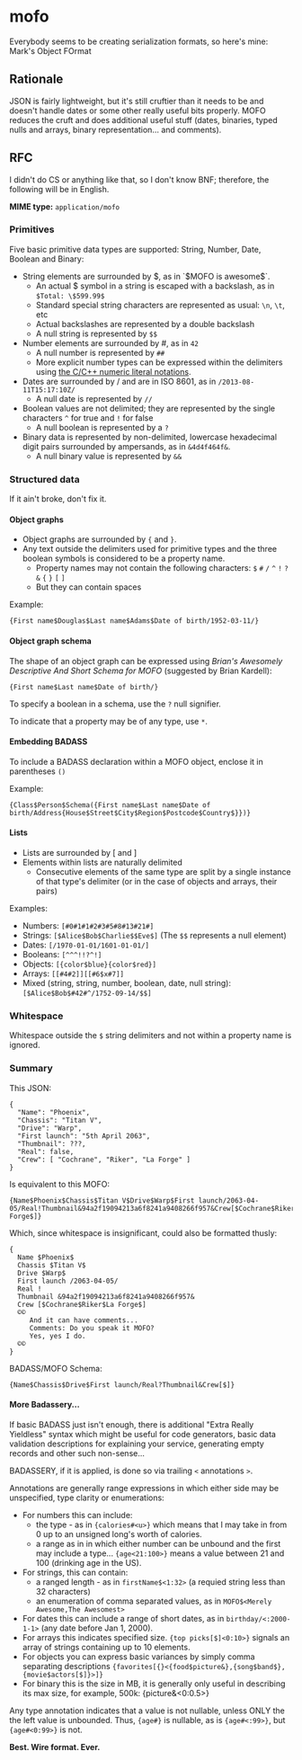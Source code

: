 # mofo

Everybody seems to be creating serialization formats, so here's mine: Mark's Object FOrmat

## Rationale

JSON is fairly lightweight, but it's still cruftier than it needs to be and doesn't handle dates or some other really useful bits properly.
MOFO reduces the cruft and does additional useful stuff (dates, binaries, typed nulls and arrays, binary representation... and comments).

## RFC

I didn't do CS or anything like that, so I don't know BNF; therefore, the following will be in English.

**MIME type:** `application/mofo`

### Primitives

Five basic primitive data types are supported: String, Number, Date, Boolean and Binary:

* String elements are surrounded by $, as in `$MOFO is awesome$`.
  * An actual $ symbol in a string is escaped with a backslash, as in `$Total: \$599.99$`
  * Standard special string characters are represented as usual: `\n`, `\t`, etc
  * Actual backslashes are represented by a double backslash
  * A null string is represented by `$$`
* Number elements are surrounded by #, as in `42`
  * A null number is represented by `##`
  * More explicit number types can be expressed within the delimiters using [the C/C++ numeric literal notations](http://www.cplusplus.com/doc/tutorial/constants/).
* Dates are surrounded by / and are in ISO 8601, as in `/2013-08-11T15:17:10Z/`
  * A null date is represented by `//`
* Boolean values are not delimited; they are represented by the single characters `^` for true and `!` for false
  * A null boolean is represented by a `?`
* Binary data is represented by non-delimited, lowercase hexadecimal digit pairs surrounded by ampersands, as in `&4d4f464f&`.
  * A null binary value is represented by `&&`

### Structured data

If it ain't broke, don't fix it.

#### Object graphs

* Object graphs are surrounded by `{` and `}`.
* Any text outside the delimiters used for primitive types and the three boolean symbols is considered to be a property name.
  * Property names may not contain the following characters: `$` `#` `/` `^` `!` `?` `&` `{` `}` `[` `]`
  * But they can contain spaces

Example:
````
{First name$Douglas$Last name$Adams$Date of birth/1952-03-11/}
````

#### Object graph schema

The shape of an object graph can be expressed using *Brian's Awesomely Descriptive And Short Schema for MOFO* (suggested by Brian Kardell):
````
{First name$Last name$Date of birth/}
````

To specify a boolean in a schema, use the `?` null signifier.

To indicate that a property may be of any type, use `*`.
#### Embedding BADASS

To include a BADASS declaration within a MOFO object, enclose it in parentheses `()`

Example:
````
{Class$Person$Schema({First name$Last name$Date of birth/Address{House$Street$City$Region$Postcode$Country$}})}
````

#### Lists

* Lists are surrounded by [ and ]
* Elements within lists are naturally delimited
  * Consecutive elements of the same type are split by a single instance of that type's delimiter (or in the case of objects and arrays, their pairs)

Examples:
* Numbers: `[#0#1#1#2#3#5#8#13#21#]`
* Strings: `[$Alice$Bob$Charlie$$Eve$]` (The `$$` represents a null element)
* Dates: `[/1970-01-01/1601-01-01/]`
* Booleans: `[^^^!!?^!]`
* Objects: `[{color$blue}{color$red}]`
* Arrays: `[[#4#2]][[#6$x#7]]`
* Mixed (string, string, number, boolean, date, null string): `[$Alice$Bob$#42#^/1752-09-14/$$]`

### Whitespace

Whitespace outside the `$` string delimiters and not within a property name is ignored.

### Summary

This JSON:

````
{
  "Name": "Phoenix",
  "Chassis": "Titan V",
  "Drive": "Warp",
  "First launch": "5th April 2063",
  "Thumbnail": ???,
  "Real": false,
  "Crew": [ "Cochrane", "Riker", "La Forge" ]
}
````
  
Is equivalent to this MOFO:

````
{Name$Phoenix$Chassis$Titan V$Drive$Warp$First launch/2063-04-05/Real!Thumbnail&94a2f19094213a6f8241a9408266f957&Crew[$Cochrane$Riker$La Forge$]}
````

Which, since whitespace is insignificant, could also be formatted thusly:

````
{
  Name $Phoenix$ 
  Chassis $Titan V$
  Drive $Warp$
  First launch /2063-04-05/
  Real !
  Thumbnail &94a2f19094213a6f8241a9408266f957&
  Crew [$Cochrane$Riker$La Forge$]
  ©© 
     And it can have comments...
     Comments: Do you speak it MOFO?
     Yes, yes I do.
  ©©
}
````

BADASS/MOFO Schema:

````
{Name$Chassis$Drive$First launch/Real?Thumbnail&Crew[$]}
````

#### More Badassery...

If basic BADASS just isn't enough, there is additional "Extra Really Yieldless" syntax which might be useful for code generators, basic data validation descriptions for explaining your service, generating empty records 
and other such non-sense...  

BADASSERY, if it is applied, is done so via trailing `<` annotations `>`.  

Annotations are generally range expressions in which either side may be unspecified, type clarity or enumerations:  

 * For numbers this can include:
   * the type - as in `{calories#<u>}` which means that I may take in from 0 up to an unsigned long's worth of calories.
   * a range as in in which either number can be unbound and the first may include a type... `{age<21:100>}` means a value between 21 and 100 (drinking age in the US). 
 * For strings, this can contain:
   * a ranged length - as in  `firstName$<1:32>` (a requied string less than 32 characters)
   * an enumeration of comma separated values, as in `MOFO$<Merely Awesome,The Awesomest>`
 * For dates this can include a range of short dates, as in `birthday/<:2000-1-1>`  (any date before Jan 1, 2000).
 * For arrays this indicates specified size. `{top picks[$]<0:10>}` signals an array of strings containing up to 10 elements.
 * For objects you can express basic variances by simply comma separating descriptions `{favorites[{}<{food$picture&},{song$band$},{movie$actors[$]}>]}`
 * For binary this is the size in MB, it is generally only useful in describing its max size, for example, 500k: {picture&<0:0.5>} 

Any type annotation indicates that a value is not nullable, unless ONLY the the left value is unbounded.  Thus, `{age#}` is nullable, as is `{age#<:99>}`, but `{age#<0:99>}` is not.


**Best. Wire format. Ever.**


